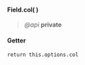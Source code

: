 #### Field.col(  )
> *@api* **private**  

<div class="code-header"> <h4>Getter</h4></div><pre class=" language-javascript"><code class="language-javascript">return this.options.col
</code></pre>

<div class="code-header addGitHubLink" data-file="lib/field.js#L209"> &nbsp;</div><pre class=" language-javascript hideCode api"></pre> 

